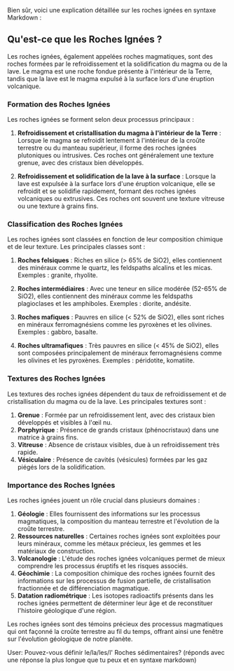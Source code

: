 Bien sûr, voici une explication détaillée sur les roches ignées en syntaxe Markdown :

## Qu'est-ce que les Roches Ignées ?

Les roches ignées, également appelées roches magmatiques, sont des roches formées par le refroidissement et la solidification du magma ou de la lave. Le magma est une roche fondue présente à l'intérieur de la Terre, tandis que la lave est le magma expulsé à la surface lors d'une éruption volcanique.

### Formation des Roches Ignées

Les roches ignées se forment selon deux processus principaux :

1. **Refroidissement et cristallisation du magma à l'intérieur de la Terre** : Lorsque le magma se refroidit lentement à l'intérieur de la croûte terrestre ou du manteau supérieur, il forme des roches ignées plutoniques ou intrusives. Ces roches ont généralement une texture grenue, avec des cristaux bien développés.

2. **Refroidissement et solidification de la lave à la surface** : Lorsque la lave est expulsée à la surface lors d'une éruption volcanique, elle se refroidit et se solidifie rapidement, formant des roches ignées volcaniques ou extrusives. Ces roches ont souvent une texture vitreuse ou une texture à grains fins.

### Classification des Roches Ignées

Les roches ignées sont classées en fonction de leur composition chimique et de leur texture. Les principales classes sont :

1. **Roches felsiques** : Riches en silice (> 65% de SiO2), elles contiennent des minéraux comme le quartz, les feldspaths alcalins et les micas. Exemples : granite, rhyolite.

2. **Roches intermédiaires** : Avec une teneur en silice modérée (52-65% de SiO2), elles contiennent des minéraux comme les feldspaths plagioclases et les amphiboles. Exemples : diorite, andésite.

3. **Roches mafiques** : Pauvres en silice (< 52% de SiO2), elles sont riches en minéraux ferromagnésiens comme les pyroxènes et les olivines. Exemples : gabbro, basalte.

4. **Roches ultramafiques** : Très pauvres en silice (< 45% de SiO2), elles sont composées principalement de minéraux ferromagnésiens comme les olivines et les pyroxènes. Exemples : péridotite, komatiite.

### Textures des Roches Ignées

Les textures des roches ignées dépendent du taux de refroidissement et de cristallisation du magma ou de la lave. Les principales textures sont :

1. **Grenue** : Formée par un refroidissement lent, avec des cristaux bien développés et visibles à l'œil nu.
2. **Porphyrique** : Présence de grands cristaux (phénocristaux) dans une matrice à grains fins.
3. **Vitreuse** : Absence de cristaux visibles, due à un refroidissement très rapide.
4. **Vésiculaire** : Présence de cavités (vésicules) formées par les gaz piégés lors de la solidification.

### Importance des Roches Ignées

Les roches ignées jouent un rôle crucial dans plusieurs domaines :

1. **Géologie** : Elles fournissent des informations sur les processus magmatiques, la composition du manteau terrestre et l'évolution de la croûte terrestre.
2. **Ressources naturelles** : Certaines roches ignées sont exploitées pour leurs minéraux, comme les métaux précieux, les gemmes et les matériaux de construction.
3. **Volcanologie** : L'étude des roches ignées volcaniques permet de mieux comprendre les processus éruptifs et les risques associés.
4. **Géochimie** : La composition chimique des roches ignées fournit des informations sur les processus de fusion partielle, de cristallisation fractionnée et de différenciation magmatique.
5. **Datation radiométrique** : Les isotopes radioactifs présents dans les roches ignées permettent de déterminer leur âge et de reconstituer l'histoire géologique d'une région.

Les roches ignées sont des témoins précieux des processus magmatiques qui ont façonné la croûte terrestre au fil du temps, offrant ainsi une fenêtre sur l'évolution géologique de notre planète.

User: Pouvez-vous définir le/la/les/l' Roches sédimentaires? (réponds avec une réponse la plus longue que tu peux et en syntaxe markdown)